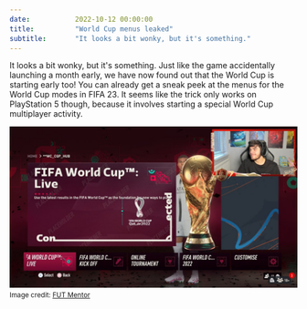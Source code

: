 ```yaml
---
date: 			2022-10-12 00:00:00
title: 			"World Cup menus leaked"
subtitle: 		"It looks a bit wonky, but it's something."
---
```


It looks a bit wonky, but it's something. Just like the game accidentally launching a month early, we have now found out that the World Cup is starting early too! You can already get a sneak peek at the menus for the World Cup modes in FIFA 23. It seems like the trick only works on PlayStation 5 though, because it involves starting a special World Cup multiplayer activity.

<img src="/assets/images/worldcupmenus.jpg" alt="The World Cup has started, didn't you know!?"/>
<small>Image credit: <a href="https://twitter.com/FUTMentor/status/1580229402386108421" target="_blank">FUT Mentor</a></small>